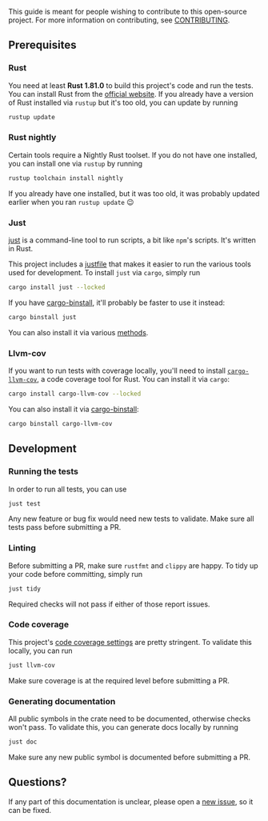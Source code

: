 This guide is meant for people wishing to contribute to this open-source project. For more information on contributing, see [CONTRIBUTING](CONTRIBUTING.md).

## Prerequisites

### Rust

You need at least **Rust 1.81.0** to build this project's code and run the tests. You can install Rust from the [official website](https://www.rust-lang.org/tools/install).
If you already have a version of Rust installed via `rustup` but it's too old, you can update by running

```bash
rustup update
```

### Rust nightly

Certain tools require a Nightly Rust toolset. If you do not have one installed, you can install one via `rustup` by running

```bash
rustup toolchain install nightly
```

If you already have one installed, but it was too old, it was probably updated earlier when you ran `rustup update` 😉

### Just

[just](https://github.com/casey/just) is a command-line tool to run scripts, a bit like `npm`'s scripts. It's written in Rust.

This project includes a [justfile](justfile) that makes it easier to run the various tools used for development. To install `just` via `cargo`, simply run

```bash
cargo install just --locked
```

If you have [cargo-binstall](https://github.com/cargo-bins/cargo-binstall), it'll probably be faster to use it instead:

```bash
cargo binstall just
```

You can also install it via various [methods](https://github.com/casey/just#packages).

### Llvm-cov

If you want to run tests with coverage locally, you'll need to install [`cargo-llvm-cov`](https://github.com/taiki-e/cargo-llvm-cov), a code coverage tool for Rust. You can install it via `cargo`:

```bash
cargo install cargo-llvm-cov --locked
```

You can also install it via [cargo-binstall](https://github.com/cargo-bins/cargo-binstall):

```bash
cargo binstall cargo-llvm-cov
```

## Development

### Running the tests

In order to run all tests, you can use

```bash
just test
```

Any new feature or bug fix would need new tests to validate. Make sure all tests pass before submitting a PR.

### Linting

Before submitting a PR, make sure `rustfmt` and `clippy` are happy. To tidy up your code before committing, simply run

```bash
just tidy
```

Required checks will not pass if either of those report issues.

### Code coverage

This project's [code coverage settings](codecov.yml) are pretty stringent. To validate this locally, you can run

```bash
just llvm-cov
```

Make sure coverage is at the required level before submitting a PR.

### Generating documentation

All public symbols in the crate need to be documented, otherwise checks won't pass. To validate this, you can generate docs locally by running

```bash
just doc
```

Make sure any new public symbol is documented before submitting a PR.

## Questions?

If any part of this documentation is unclear, please open a [new issue](https://github.com/clechasseur/mini_exercism/issues/new/choose), so it can be fixed.
